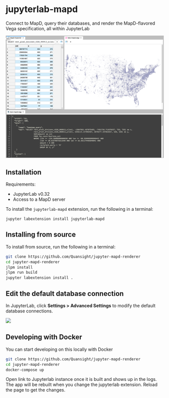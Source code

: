 # jupyterlab-mapd

Connect to MapD, query their databases, and render the MapD-flavored Vega specification,
all within JupyterLab

![example](./screenshot.png)

## Installation

Requirements:
* JupyterLab v0.32
* Access to a MapD server

To install the `jupyterlab-mapd` extension, run the following in a terminal:
```bash
jupyter labextension install jupyterlab-mapd
```

## Installing from source

To install from source, run the following in a terminal:
```bash
git clone https://github.com/Quansight/jupyter-mapd-renderer
cd jupyter-mapd-renderer
jlpm install
jlpm run build
jupyter labextension install .
```

## Edit the default database connection

In JupyterLab, click **Settings > Advanced Settings** to modify the default database connections.

![](https://user-images.githubusercontent.com/4236275/39148358-1cd0ccb0-470a-11e8-9561-8b1e65b8b906.png)

## Developing with Docker

You can start developing on this locally with Docker

```bash
git clone https://github.com/Quansight/jupyter-mapd-renderer
cd jupyter-mapd-renderer
docker-compose up
```

Open link to Jupyterlab instance once it is built and shows up in the logs.
The app will be rebuilt when you change the jupyterlab extension. Reload
the page to get the changes.
